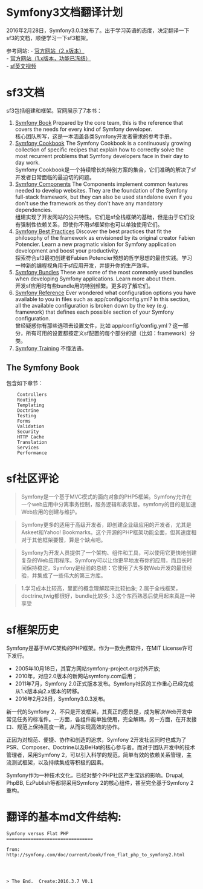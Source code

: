 Symfony3文档翻译计划
====================

2016年2月28日，Symfony3.0.3发布了。出于学习英语的态度，决定翻译一下sf3的文档，顺便学习一下sf3框架。

参考网站:
	- [官方网站（2.x版本）](http://www.symfony.com/)  
	- [官方网站（1.x版本，功能已冻结）](http://www.symfony-project.org/)    
	- [sf英文视频](http://knpuniversity.com/screencast/symfony/routing-wildcards#play)

# sf3文档  
sf3包括组建和框架。官网展示了7本书：

 1. [Symfony Book](http://symfony.com/doc/current/index.html) Prepared by the core team, this is the reference that covers the needs for every kind of Symfony developer. <br>核心团队所写，这是一本涵盖各类Symfony开发者需求的参考手册。
 1. [Symfony Cookbook](http://symfony.com/doc/current/cookbook/index.html) The Symfony Cookbook is a continuously growing collection of specific recipes that explain how to correctly solve the most recurrent problems that Symfony developers face in their day to day work. <br>Symfony Cookbook是一个持续增长的特别方案的集合，它们准确的解决了sf开发者日常面临的最迫切的问题。
 1. [Symfony Components](http://symfony.com/doc/current/components/index.html) The Components implement common features needed to develop websites. They are the foundation of the Symfony full-stack framework, but they can also be used standalone even if you don't use the framework as they don't have any mandatory dependencies.<br> 组建实现了开发网站的公共特性。它们是sf全栈框架的基础，但是由于它们没有强制性依赖关系，即使你不用sf框架你也可以单独使用它们。
 1. [Symfony Best Practices](http://symfony.com/doc/current/best_practices/index.html) Discover the best practices that fit the philosophy of the framework as envisioned by its original creator Fabien Potencier. Learn a new pragmatic vision for Symfony application development and boost your productivity.<br> 探索符合sf3最初创建者Fabien Potencier预想的哲学思想的最佳实践。学习一种新的编程视角用于sf应用开发，并提升你的生产效率。
 1. [Symfony Bundles](http://symfony.com/doc/bundles/) These are some of the most commonly used bundles when developing Symfony applications. Learn more about them.<br> 开发sf应用时有些bundle用的特别频繁。更多的了解它们。
 1. [Symfony Reference](http://symfony.com/doc/current/reference/index.html) Ever wondered what configuration options you have available to you in files such as app/config/config.yml? In this section, all the available configuration is broken down by the key (e.g. framework) that defines each possible section of your Symfony configuration. <br> 曾经疑惑你有那些选项去设置文件，比如 app/config/config.yml？这一部分，所有可用的设置都按定义sf配置的每个部分的键（比如：framework）分类。
 1. [Symfony Training](https://training.sensiolabs.com/fr/) 不懂法语。

 
 
	

## The Symfony Book
包含如下章节：

```
	Controllers
	Routing
	Templating
	Doctrine
	Testing
	Forms
	Validation
	Security
	HTTP Cache
	Translation
	Services
	Performance
```
	

	

	
	
	
	

# sf社区评论

> Symfony是一个基于MVC模式的面向对象的PHP5框架。Symfony允许在一个web应用中分离事务控制，服务逻辑和表示层。symfony的目的是加速Web应用的创建与维护。


> Symfony更多的适用于高级开发者，即创建企业级应用的开发者，尤其是Askeet和Yahoo! Bookmarks。这个开源的PHP框架功能全面，但其速度相对于其他框架要慢，算是个缺点吧。



> Symfony为开发人员提供了一个架构、组件和工具，可以使用它更快地创建复杂的Web应用程序。Symfony可以让你更早地发布你的应用，而且长时间保持稳定。Symfony是经验的总结：它使用了大多数Web开发的最佳经验，并集成了一些伟大的第三方库。



>1.学习成本比较高，里面的概念理解起来比较抽象;  2.属于全栈框架，doctrine,twig都很好，bundle比较多;  3.这个东西熟悉后使用起来真是一种享受



# sf框架历史
Symfony是基于MVC架构的PHP框架。作为一款免费软件，在MIT License许可下发行。

- 2005年10月18日，其官方网站symfony-project.org对外开放;
- 2010年，对应2.0版本的新网站symfony.com启用；
- 2011年7月，Symfony 2.0正式版本发布。Symfony社区的工作重心已经完成从1.x版本向2.x版本的转移。
- 2016年2月28日，Symfony3.0.3发布。

新一代的Symfony 2，不只是开发框架，其真正的愿景是，成为解决Web开发中常见任务的标准件。一方面，各组件能单独使用，完全解耦，另一方面，在开发接口、规范上保持高度一致，从而实现高效的协作。


正因为对规范、便捷、协作和创造的追求，Symfony 2开发社区同时也成为了PSR、Composer、Doctrine以及BeHat的核心参与者。而对于团队开发中的技术管理者，采用Symfony 2，可以引入科学的规范，简单有效的依赖关系管理，主流测试框架，以及持续集成等积极的因素。

Symfony作为一种技术文化，已经对整个PHP社区产生深远的影响。Drupal, PhpBB, EzPublish等都将采用Symfony 2的核心组件，甚至完全基于Symfony 2重构。



# 翻译的基本md文件结构:

```
Symfony versus Flat PHP
================================

from: http://symfony.com/doc/current/book/from_flat_php_to_symfony2.html




> The End.  Create:2016.3.7 V0.1 
```
